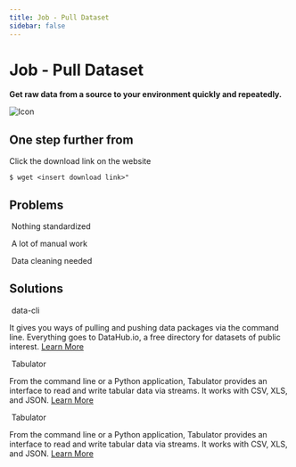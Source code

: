 ```yaml
---
title: Job - Pull Dataset
sidebar: false
---
```


# Job - Pull Dataset

**Get raw data from a source to your environment quickly and repeatedly.**

![Icon]()

## One step further from

Click the download link on the website

```
$ wget <insert download link>"
```

## Problems

![]()
Nothing standardized

![]()
A lot of manual work

![]()
Data cleaning needed

## Solutions

![]()
data-cli

It gives you ways of pulling and pushing data packages via the command line. Everything goes to DataHub.io, a free directory for datasets of public interest.
[Learn More](https://github.com/datopian/data-cli)

![]()
Tabulator

From the command line or a Python application, Tabulator provides an interface to read and write tabular data via streams. It works with CSV, XLS, and JSON.
[Learn More](https://github.com/frictionlessdata/tabulator-py)

![]()
Tabulator

From the command line or a Python application, Tabulator provides an interface to read and write tabular data via streams. It works with CSV, XLS, and JSON.
[Learn More]()
